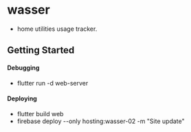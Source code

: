 # wasser

* home utilities usage tracker.

## Getting Started

#### Debugging

* flutter run -d web-server


#### Deploying

* flutter build web
* firebase deploy --only hosting:wasser-02 -m "Site update"
